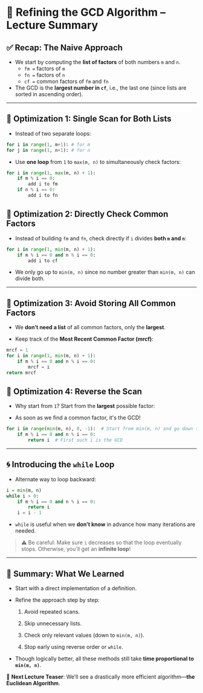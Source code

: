 # 🧮 Refining the GCD Algorithm – Lecture Summary

## ✅ Recap: The Naive Approach

- We start by computing the **list of factors** of both numbers `m` and `n`.
    - `fm =` factors of `m`
    - `fn =` factors of `n`
    - `cf =` common factors of `fm` and `fn`
- The GCD is the **largest number in `cf`**, i.e., the last one (since lists are sorted in ascending order).
    

---

## 🚀 Optimization 1: Single Scan for Both Lists

- Instead of two separate loops:
```python
for i in range(1, m+1): # for m
for j in range(1, n+1): # for n
```
    
- Use **one loop** from `1` to `max(m, n)` to simultaneously check factors:
    
```python
for i in range(1, max(m, n) + 1):
    if m % i == 0:
        add i to fm
    if n % i == 0:
        add i to fn
```
    


## 🚀 Optimization 2: Directly Check Common Factors

- Instead of building `fm` and `fn`, check directly if `i` divides **both `m` and `n`**:
    
```python
for i in range(1, min(m, n) + 1):
    if m % i == 0 and n % i == 0:
        add i to cf
```
    
- We only go up to `min(m, n)` since no number greater than `min(m, n)` can divide both.
    

---

## 🚀 Optimization 3: Avoid Storing All Common Factors

- We **don’t need a list** of all common factors, only the **largest**.
    
- Keep track of the **Most Recent Common Factor (mrcf)**:
    
```python
mrcf = 1
for i in range(1, min(m, n) + 1):
    if m % i == 0 and n % i == 0:
        mrcf = i
return mrcf

```
    



## 🚀 Optimization 4: Reverse the Scan

- Why start from `1`? Start from the **largest** possible factor:
    
- As soon as we find a common factor, it's the GCD!
    
```python
for i in range(min(m, n), 0, -1):  # Start from min(m, n) and go down to 1
    if m % i == 0 and n % i == 0:
        return i  # First such i is the GCD

```
    

---

## 🌀 Introducing the `while` Loop

- Alternate way to loop backward:
```python
i = min(m, n)
while i > 0:
    if m % i == 0 and n % i == 0:
        return i
    i = i - 1

```
    
- `while` is useful when we **don’t know** in advance how many iterations are needed.
    

> ⚠️ Be careful: Make sure `i` decreases so that the loop eventually stops. Otherwise, you'll get an **infinite loop**!

---

## 🧠 Summary: What We Learned

- Start with a direct implementation of a definition.
    
- Refine the approach step by step:
    
    1. Avoid repeated scans.
        
    2. Skip unnecessary lists.
        
    3. Check only relevant values (down to `min(m, n)`).
        
    4. Stop early using reverse order or `while`.
        
- Though logically better, all these methods still take **time proportional to `min(m, n)`**.
    

📌 **Next Lecture Teaser**: We’ll see a drastically more efficient algorithm—**the Euclidean Algorithm**.